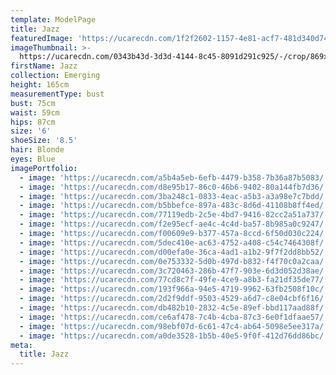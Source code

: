 ```yaml
---
template: ModelPage
title: Jazz
featuredImage: 'https://ucarecdn.com/1f2f2602-1157-4e81-acf7-481d340d745e/'
imageThumbnail: >-
  https://ucarecdn.com/0343b43d-3d3d-4144-8c45-8091d291c925/-/crop/869x880/292,138/-/preview/
firstName: Jazz
collection: Emerging
height: 165cm
measurementType: bust
bust: 75cm
waist: 59cm
hips: 87cm
size: '6'
shoeSize: '8.5'
hair: Blonde
eyes: Blue
imagePortfolio:
  - image: 'https://ucarecdn.com/a5b4a5eb-6efb-4479-b358-7b36a87b5083/'
  - image: 'https://ucarecdn.com/d8e95b17-86c0-46b6-9402-80a144fb7d36/'
  - image: 'https://ucarecdn.com/3ba248c1-0833-4eac-a5b3-a3a98e7c7bdd/'
  - image: 'https://ucarecdn.com/b5bbefce-897a-483c-8d6d-41108b8ff4ed/'
  - image: 'https://ucarecdn.com/77119edb-2c5e-4bd7-9416-82cc2a51a737/'
  - image: 'https://ucarecdn.com/f2e95ecf-ae4c-4c4d-ba57-8b985a0c9247/'
  - image: 'https://ucarecdn.com/f00609e9-b377-457a-8ccd-6f50d030c224/'
  - image: 'https://ucarecdn.com/5dec410e-ac63-4752-a408-c54c7464308f/'
  - image: 'https://ucarecdn.com/d00efa0e-36ca-4ad1-a1b2-9f7f2dd8bb52/'
  - image: 'https://ucarecdn.com/0e753332-5d0b-497d-b832-f4f70c0a2caa/'
  - image: 'https://ucarecdn.com/3c720463-286b-47f7-903e-6d3d052d38ae/'
  - image: 'https://ucarecdn.com/77cd8c7f-49fe-4ce9-a8b3-fa21df35de77/'
  - image: 'https://ucarecdn.com/193f966a-94e5-4719-9962-63fb2508f10c/'
  - image: 'https://ucarecdn.com/2d2f9ddf-9503-4529-a6d7-c8e04cbf6f16/'
  - image: 'https://ucarecdn.com/db482b10-2832-4c5e-89ef-bbd117aad88f/'
  - image: 'https://ucarecdn.com/ce6af478-7c4b-4cba-87c3-6e0f1dfaae57/'
  - image: 'https://ucarecdn.com/98ebf07d-6c61-47c4-ab64-5098e5ee317a/'
  - image: 'https://ucarecdn.com/a0de3528-1b5b-40e5-9f0f-412d76dd86bc/'
meta:
  title: Jazz
---
```


